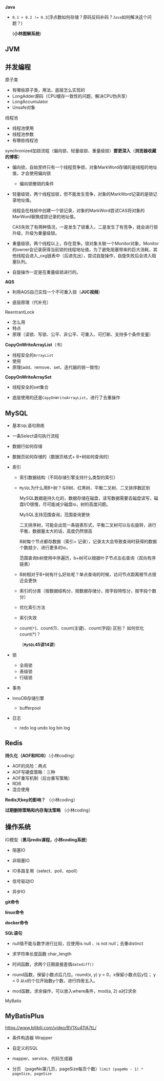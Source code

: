 

**Java**

+ `0.1 + 0.2 != 0.3`(浮点数如何存储？原码反码补码？`Java`如何解决这个问题？)    

  (**小林图解系统**)

## JVM



## 并发编程

原子类

+ 有哪些原子类，用法，底层怎么实现的
+ LongAdder源码（CPU缓存一致性的问题，解决CPU伪共享）
+ LongAccumulator
+ Unsafe对象

线程池

+ 线程池使用
+ 线程池参数
+ 有哪些线程池

synchronized加锁流程（偏向锁、轻量级锁、重量级锁）**要更深入**（**浏览器收藏的博客**）

+ 偏向锁，自始至终只有一个线程竞争锁，对象MarkWord存储的是线程的地址值，才会使用偏向锁

  + 偏向锁撤销的条件

+ 轻量级锁，两个线程加锁，但不能发生竞争，对象的MarkWord记录的是锁记录地址值。

  线程会在栈帧中创建一个锁记录，对象的MarkWord尝试CAS将对象的MarWord替换成锁记录的地址值。

  CAS失败了有两种情况，一是发生了锁重入，二是发生了有竞争，就会进行锁升级，升级为重量级锁。

+ 重量级锁，两个线程以上，存在竞争。锁对象关联一个Monitor对象，Monitor的owner会记录获得当前锁的线程地址值，为了避免阻塞带来的巨大消耗，其他线程会进入_cxg链表中（后进先出），尝试自旋操作，自旋失败后会进入阻塞队列。

+ 自旋操作一定是在重量级锁进行的。

**AQS**

+ 利用AQS自己实现一个不可重入锁（**JUC视频**）

+ 底层原理（代补充）

ReentrantLock

+ 怎么用
+ 特点
+ 原理（读锁、写锁、公平、非公平、可重入、可打断、支持多个条件变量）



**CopyOnWriteArrayList**（书）

+ 线程安全的`ArrayList`
+ 使用
+ 原理(add、remove、set、迭代器的弱一致性)

**CopyOnWriteArraySet**

+ 线程安全的set集合

+ 底层使用的还是`CopyOnWriteArrayList`，进行了去重操作



## MySQL

+ 基本`SQL`语句熟练

+ 一条Select语句执行流程

+ 数据行如何存储

+ 数据页如何存储的（数据页格式+ B+树如何查询的）

+ 索引

  + 索引数据结构（不同存储引擎支持什么类型的索引）

  + `MySQL`为什么用B+树？与B树、红黑树、平衡二叉树、二叉排序数区别

    MySQL数据是持久化的，数据存储在磁盘，读写数据需要去磁盘读写，磁盘I/O很慢，尽可能减少磁盘io，树的高度问题。

    MySQL支持范围查询，范围查询更快

    二叉排序树，可能会出现一条链表形式，平衡二叉树可以左右旋转，进行平衡，数据量太大的话，高度仍然很高

    B树每个节点都存数据（索引+ 记录），记录太大会导致查询时获得的数据个数就少，进行更多的io，

    范围查询b树使用中序遍历，b+树可以根据叶子节点左右查询（双向有序链表）

  + B树相对于B+树有什么好处呢？单点查询的时候，访问节点距离根节点很近会更快

  + 索引的分类（按数据结构分，按数据存储分，按字段特性分，按字段个数分）

  + 优化索引方法

  + 索引失效

    

  + count(`*`)、count(1)、count(主键)、count(字段) 区别？ 如何优化count(*)？

    （**`MySQL`45讲14讲**）

+ 锁

  + 全局锁
  + 表级锁
  + 行级锁

+ 事务

+ InnoDB存储引擎

  + bufferpool

+ 日志

  + redo log undo log bin log

## Redis

**持久化（AOF和RDB）**（小林coding）

+ AOF的风险：两点
+ AOF写硬盘策略：三种
+ AOF重写机制（后台重写策略）
+ RDB
+ 混合使用

**Redis大key的影响？** （小林coding）

**过期删除策略和内存淘汰策略** （小林coding）



## 操作系统



IO模型（**黑马redis课程，小林coding系统**）

+ 阻塞IO
+ 非阻塞IO

+ IO多路复用（select、poll、epoll）
+ 信号驱动IO
+ 异步IO

**git命令**

**linux命令**

**docker命令**



**SQL语句**

+ null值不能与数字进行比较，应使用is null 、is not null；去重distinct

+ 求字符串长度函数 char_length

+ 时间函数，求两个日期直接差值`datediff()`

+ round函数，保留小数点后几位。round(x, y)  y > 0，x保留小数点后y位； y < 0 从x的个位开始数y个数，进行四舍五入。

+ mod函数，求余操作，可以放入where条件，mod(a, 2) a对2求余

MyBatis

## MyBatisPlus

https://www.bilibili.com/video/BV1Xu411A7tL/

+ 条件构造器 Wrapper
+ 自定义的SQL

+ mapper、service、代码生成器

+ 分页 （pageNo第几页，pageSize每页个数）`limit (pageNo - 1) * pageSize, pageSize`
